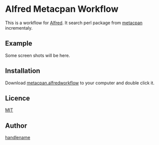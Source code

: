 # Alfred Metacpan Workflow

This is a workflow for [Alfred](http://www.alfredapp.com/).
It search perl package from [metacpan](https://metacpan.org/) incrementaly.

## Example

Some screen shots will be here.

## Installation

Download [metacpan.alfredworkflow](#) to your computer and double click it.

## Licence

[MIT](https://github.com/handlename/alfred-metacpan-workflow/blob/master/LICENSE)

## Author

[handlename](https://github.com/handlename)
